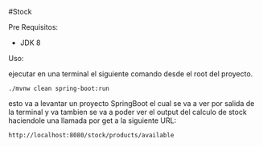 #Stock

Pre Requisitos:

- JDK 8 

Uso:

ejecutar en una terminal el siguiente comando desde el root del proyecto. 
```
./mvnw clean spring-boot:run
```

esto va a levantar un proyecto SpringBoot el cual se va a ver por salida de la terminal y va tambien se va a poder ver 
el output del calculo de stock haciendole una llamada por get a la siguiente URL:
```
http://localhost:8080/stock/products/available
```
